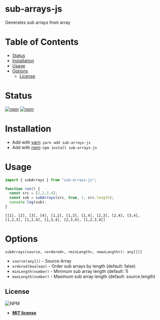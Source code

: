 <!-- omit in toc -->
# sub-arrays-js

Generates sub arrays from array

<!-- omit in toc -->
# Table of Contents
- [Status](#status)
- [Installation](#installation)
- [Usage](#usage)
- [Options](#options)
  - [License](#license)

# Status

[![npm](https://img.shields.io/npm/v/sub-arrays-js)](https://www.npmjs.com/package/sub-arrays-js)
[![npm](https://img.shields.io/npm/l/sub-arrays-js)](#license)

# Installation

- Add with [yarn](https://yarnpkg.com/): `yarn add sub-arrays-js`
- Add with [npm](https://www.npmjs.com/): `npm install sub-arrays-js`

# Usage

```js
import { subArrays } from "sub-arrays-js";

function run() {
  const src = [1,2,3,4];
  const sub = subArrays(src, true, 1, src.length);
  console.log(sub);
}
```

```
[[1], [2], [3], [4], [1,2], [1,3], [1,4], [2,3], [2,4], [3,4], [1,2,3], [1,2,4], [1,3,4], [2,3,4], [1,2,3,4]]
```

# Options
```
subArrays(source, <ordered>, <minLength>, <maxLength>): any[][]
```

- `source(any[])` - Source Array
- `ordered(boolean)` - Order sub arrays by length (default: false)
- `minLength(number)` - Minimum sub array length (default: 1)
- `maxLength(number)` - Maximum sub array length (default: source.length)


## License

![NPM](https://img.shields.io/npm/l/sub-arrays-js)

- **[MIT license](http://opensource.org/licenses/mit-license.php)**